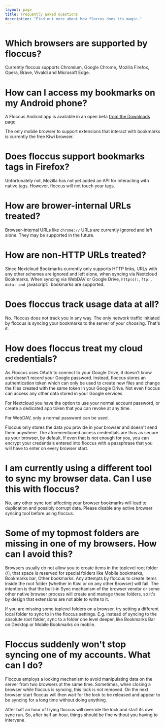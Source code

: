 ```yaml
---
layout: page
title: Frequently asked questions
description: "Find out more about how floccus does its magic."
---
```


# Which browsers are supported by floccus?
Currently floccus supports Chromium, Google Chrome, Mozilla Firefox, Opera, Brave, Vivaldi and Microsoft Edge.

# How can I access my bookmarks on my Android phone?
A Floccus Android app is available in an open beta [from the Downloads page](/download)

The only mobile browser to support extensions that interact with bookmarks is currently the free Kiwi browser.

# Does floccus support bookmarks tags in Firefox?
Unfortunately not, Mozilla has not yet added an API for interacting with native tags. However, floccus will not touch your tags.

# How are brower-internal URLs treated?
Browser-internal URLs like `chrome://` URLs are currently ignored and left alone. They may be supported in the future.

# How are non-HTTP URLs treated?
Since Nextcloud Bookmarks currently only supports HTTP links, URLs with any other schemes are ignored and left alone, when syncing via Nextcloud Bookmarks.
When syncing via WebDAV or Google Drive, `http(s):`, `ftp:, data: and `javascript:` bookmarks are supported.

# Does floccus track usage data at all?
No. Floccus does not track you in any way. The only network traffic initiated by floccus is syncing your bookmarks to the server of your choosing. That's it.

# How does floccus treat my cloud credentials?
As Floccus uses OAuth to connect to your Google Drive, it doesn't know and doesn't record your Google password. Instead, floccus stores an authentication token which can only be used to create new files and change the files created with the same token in your Google Drive. Not even floccus can access any other data stored in your Google services.

For Nextcloud you have the option to use your normal account password, or create a dedicated app token that you can revoke at any time.

For WebDAV, only a normal password can be used.

Floccus only stores the data you provide in your browser and doesn't send them anywhere. The aforementioned access credentials are thus as secure as your browser, by default. If even that is not enough for you, you can encrypt your credentials entered into floccus with a passphrase that you will have to enter on every browser start.

# I am currently using a different tool to sync my browser data. Can I use this with floccus?
No, any other sync tool affecting your browser bookmarks will lead to duplication and possibly corrupt data. Please disable any active browser syncing tool before using floccus.

# Some of my topmost folders are missing in one of my browsers. How can I avoid this?
Browsers usually do not allow you to create items in the toplevel root folder (/), that space is reserved for special folders like Mobile bookmarks, Bookmarks bar, Other bookmarks. Any attempts by floccus to create items inside the root folder (whether in Kiwi or on any other Browser) will fail. The intention is that the built-in Sync mechanism of the browser vendor or some other native browser process will create and manage these folders, so it's by design that extensions are not able to write to it.

If you are missing some toplevel folders on a browser, try setting a different local folder to sync to in the floccus settings. E.g. instead of syncing to the absolute root folder, sync to a folder one level deeper, like Bookmarks Bar on Desktop or Mobile Bookmarks on mobile.

# Floccus suddenly won't stop syncing one of my accounts. What can I do?
Floccus employs a locking mechanism to avoid manipulating data on the server from two browsers at the same time. Sometimes, when closing a browser while floccus is syncing,
this lock is not removed. On the next browser start floccus will then wait for the lock to be released and appear to be syncing for a long time without doing anything.

After half an hour of trying floccus will override the lock and start its own sync run. So, after half an hour, things should be fine without you having to intervene.
